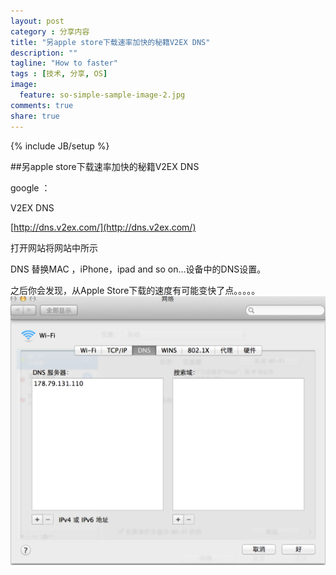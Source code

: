 ```yaml
---
layout: post
category : 分享内容 
title: "另apple store下载速率加快的秘籍V2EX DNS"
description: ""
tagline: "How to faster"
tags : [技术, 分享, OS]
image:
  feature: so-simple-sample-image-2.jpg
comments: true
share: true
---
```

{% include JB/setup %}

##另apple store下载速率加快的秘籍V2EX DNS 

google ：

V2EX DNS

[http://dns.v2ex.com/](http://dns.v2ex.com/)

打开网站将网站中所示

DNS 替换MAC ，iPhone，ipad and so on...设备中的DNS设置。

之后你会发现，从Apple Store下载的速度有可能变快了点。。。。。
![alt text](/images/dns.png)

